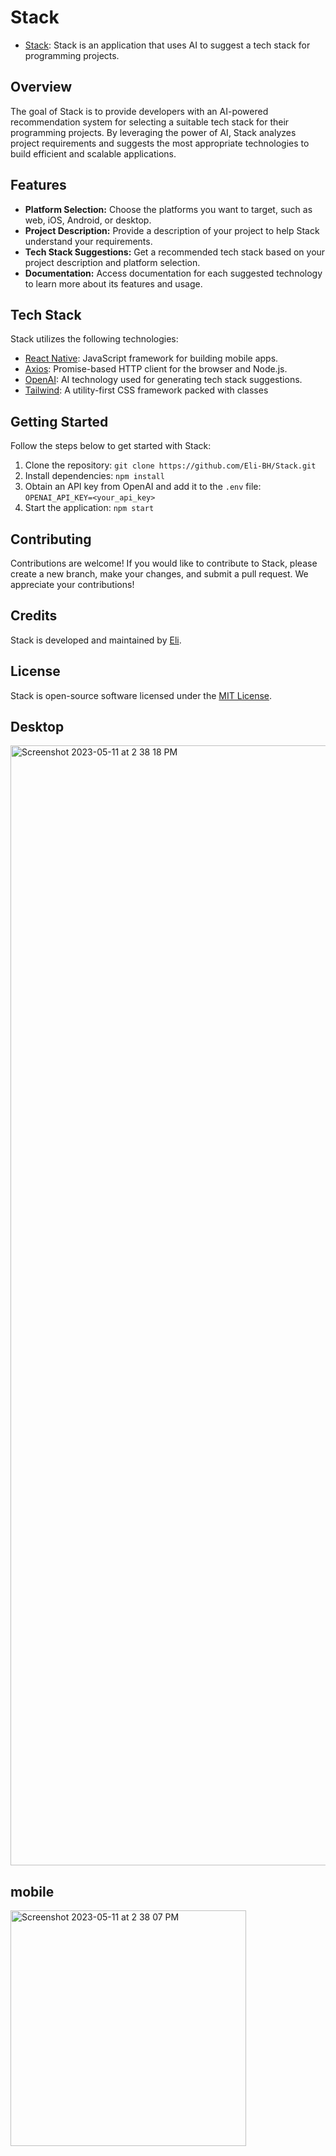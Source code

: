 # Stack

 - [Stack](https://cheery-squirrel-0e4497.netlify.app/): Stack is an application that uses AI to suggest a tech stack for programming projects.

## Overview

The goal of Stack is to provide developers with an AI-powered recommendation system for selecting a suitable tech stack for their programming projects. By leveraging the power of AI, Stack analyzes project requirements and suggests the most appropriate technologies to build efficient and scalable applications.

## Features

- **Platform Selection:** Choose the platforms you want to target, such as web, iOS, Android, or desktop.
- **Project Description:** Provide a description of your project to help Stack understand your requirements.
- **Tech Stack Suggestions:** Get a recommended tech stack based on your project description and platform selection.
- **Documentation:** Access documentation for each suggested technology to learn more about its features and usage.

## Tech Stack

Stack utilizes the following technologies:

- [React Native](https://reactnative.dev/docs/getting-started): JavaScript framework for building mobile apps.
- [Axios](https://github.com/axios/axios): Promise-based HTTP client for the browser and Node.js.
- [OpenAI](https://openai.com/): AI technology used for generating tech stack suggestions.
- [Tailwind](https://tailwindcss.com): A utility-first CSS framework packed with classes

## Getting Started

Follow the steps below to get started with Stack:

1. Clone the repository: `git clone https://github.com/Eli-BH/Stack.git`
2. Install dependencies: `npm install`
3. Obtain an API key from OpenAI and add it to the `.env` file: `OPENAI_API_KEY=<your_api_key>`
4. Start the application: `npm start`

## Contributing

Contributions are welcome! If you would like to contribute to Stack, please create a new branch, make your changes, and submit a pull request. We appreciate your contributions!

## Credits

Stack is developed and maintained by [Eli](https://github.com/Eli-BH).

## License

Stack is open-source software licensed under the [MIT License](LICENSE).

## Desktop
<img width="1792" alt="Screenshot 2023-05-11 at 2 38 18 PM" src="https://github.com/Eli-BH/Stack/assets/61257073/84b4a2f1-2784-465d-9b70-3c9608a02a43">

## mobile
<img width="377" alt="Screenshot 2023-05-11 at 2 38 07 PM" src="https://github.com/Eli-BH/Stack/assets/61257073/3806bf43-dac8-4905-bb8d-781600326575">

